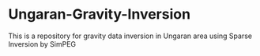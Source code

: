 # Ungaran-Gravity-Inversion
This is a repository for gravity data inversion in Ungaran area using Sparse Inversion by SimPEG
